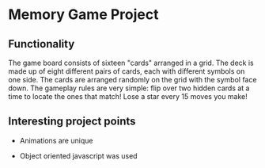 # Memory Game Project

## Functionality

The game board consists of sixteen "cards" arranged in a grid. The deck is made up of eight different pairs of cards, each with different symbols on one side. The cards are arranged randomly on the grid with the symbol face down. The gameplay rules are very simple: flip over two hidden cards at a time to locate the ones that match! Lose a star every 15 moves you make!

## Interesting project points

- Animations are unique

- Object oriented javascript was used